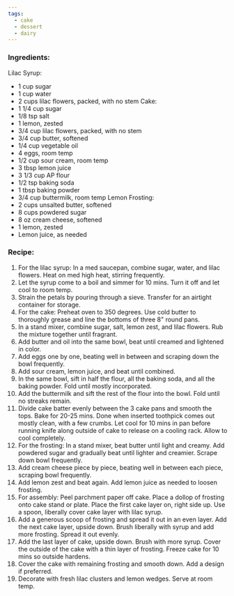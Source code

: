 ```yaml
---
tags:
  - cake
  - dessert
  - dairy
---
```

### Ingredients:
Lilac Syrup:
- 1 cup sugar
- 1 cup water
- 2 cups lilac flowers, packed, with no stem
Cake:
- 1 1/4 cup sugar
- 1/8 tsp salt
- 1 lemon, zested
- 3/4 cup lilac flowers, packed, with no stem
- 3/4 cup butter, softened
- 1/4 cup vegetable oil
- 4 eggs, room temp
- 1/2 cup sour cream, room temp
- 3 tbsp lemon juice
- 3 1/3 cup AP flour
- 1/2 tsp baking soda
- 1 tbsp baking powder
- 3/4 cup buttermilk, room temp
Lemon Frosting:
- 2 cups unsalted butter, softened
- 8 cups powdered sugar
- 8 oz cream cheese, softened
- 1 lemon, zested
- Lemon juice, as needed

### Recipe:
1. For the lilac syrup: In a med saucepan, combine sugar, water, and lilac flowers. Heat on med high heat, stirring frequently.
2. Let the syrup come to a boil and simmer for 10 mins. Turn it off and let cool to room temp.
3. Strain the petals by pouring through a sieve. Transfer for an airtight container for storage.
4. For the cake: Preheat oven to 350 degrees. Use cold butter to thoroughly grease and line the bottoms of three 8" round pans. 
5. In a stand mixer, combine sugar, salt, lemon zest, and lilac flowers. Rub the mixture together until fragrant. 
6. Add butter and oil into the same bowl, beat until creamed and lightened in color. 
7. Add eggs one by one, beating well in between and scraping down the bowl frequently. 
8. Add sour cream, lemon juice, and beat until combined. 
9. In the same bowl, sift in half the flour, all the baking soda, and all the baking powder. Fold until mostly incorporated. 
10. Add the buttermilk and sift the rest of the flour into the bowl. Fold until no streaks remain.
11. Divide cake batter evenly between the 3 cake pans and smooth the tops. Bake for 20-25 mins. Done when inserted toothpick comes out mostly clean, with a few crumbs. Let cool for 10 mins in pan before running knife along outside of cake to release on a cooling rack. Allow to cool completely. 
12. For the frosting: In a stand mixer, beat butter until light and creamy. Add powdered sugar and gradually beat until lighter and creamier. Scrape down bowl frequently. 
13. Add cream cheese piece by piece, beating well in between each piece, scraping bowl frequently. 
14. Add lemon zest and beat again. Add lemon juice as needed to loosen frosting. 
15. For assembly: Peel parchment paper off cake. Place a dollop of frosting onto cake stand or plate. Place the first cake layer on, right side up. Use a spoon, liberally cover cake layer with lilac syrup. 
16. Add a generous scoop of frosting and spread it out in an even layer. Add the next cake layer, upside down. Brush liberally with syrup and add more frosting. Spread it out evenly. 
17. Add the last layer of cake, upside down. Brush with more syrup. Cover the outside of the cake with a thin layer of frosting. Freeze cake for 10 mins so outside hardens. 
18. Cover the cake with remaining frosting and smooth down. Add a design if preferred. 
19. Decorate with fresh lilac clusters and lemon wedges. Serve at room temp. 